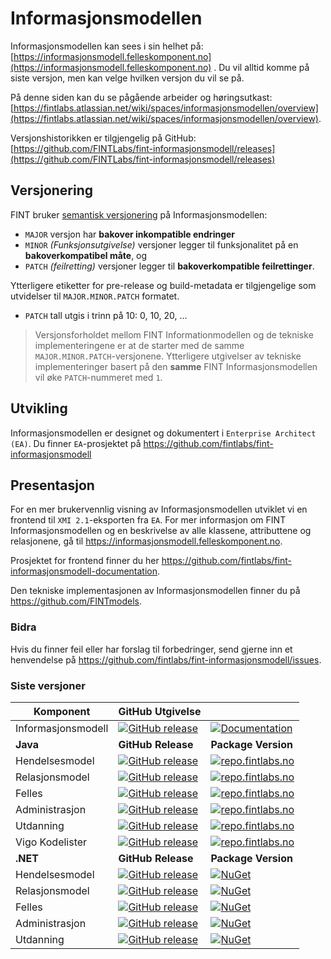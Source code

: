 
# Informasjonsmodellen

Informasjonsmodellen kan sees i sin helhet på:
[https://informasjonsmodell.felleskomponent.no](https://informasjonsmodell.felleskomponent.no) . 
Du vil alltid komme på siste versjon, men kan velge hvilken versjon du vil se på. 

På denne siden kan du se pågående arbeider og høringsutkast: [https://fintlabs.atlassian.net/wiki/spaces/informasjonsmodellen/overview](https://fintlabs.atlassian.net/wiki/spaces/informasjonsmodellen/overview).


Versjonshistorikken er tilgjengelig på GitHub: [https://github.com/FINTLabs/fint-informasjonsmodell/releases](https://github.com/FINTLabs/fint-informasjonsmodell/releases)

## Versjonering

FINT bruker [semantisk versjonering](http://semver.org/) på Informasjonsmodellen:

* `MAJOR` versjon har **bakover inkompatible endringer**
* `MINOR` *(Funksjonsutgivelse)* versjoner legger til funksjonalitet på en **bakoverkompatibel måte**, og
* `PATCH` *(feilretting)* versjoner legger til **bakoverkompatible feilrettinger**.


Ytterligere etiketter for pre-release og build-metadata er tilgjengelige som utvidelser til `MAJOR.MINOR.PATCH` formatet.

* `PATCH` tall utgis i trinn på 10: 0, 10, 20, ...

>Versjonsforholdet mellom FINT Informationmodellen og de tekniske implementeringene er at de starter med de samme `MAJOR.MINOR.PATCH`-versjonene.
>Ytterligere utgivelser av tekniske implementeringer basert på den **samme** FINT Informasjonsmodellen vil øke `PATCH`-nummeret med `1`.

## Utvikling

Informasjonsmodellen er designet og dokumentert i `Enterprise Architect (EA)`. Du finner `EA`-prosjektet på <https://github.com/fintlabs/fint-informasjonsmodell>

## Presentasjon

For en mer brukervennlig visning av Informasjonsmodellen utviklet vi en frontend til `XMI 2.1`-eksporten fra `EA`.
For mer informasjon om FINT Informasjonsmodellen og en beskrivelse av alle klassene, attributtene og relasjonene, gå til <https://informasjonsmodell.felleskomponent.no>.

Prosjektet for frontend finner du her <https://github.com/fintlabs/fint-informasjonsmodell-documentation>.

Den tekniske implementasjonen av Informasjonsmodellen finner du på <https://github.com/FINTmodels>.

### Bidra

Hvis du finner feil eller har forslag til forbedringer, send gjerne inn et henvendelse på <https://github.com/fintlabs/fint-informasjonsmodell/issues>.

### Siste versjoner

| **Komponent**      | **GitHub Utgivelse**                                                                                                                                                   |                                                                                                                                                                                         |
|--------------------|------------------------------------------------------------------------------------------------------------------------------------------------------------------------|-----------------------------------------------------------------------------------------------------------------------------------------------------------------------------------------|
| Informasjonsmodell | [![GitHub release](https://img.shields.io/github/release/fintlabs/fint-informasjonsmodell.svg)](https://github.com/fintlabs/fint-informasjonsmodell)                   | [![Documentation](https://img.shields.io/badge/read-documentation-brightgreen.svg)](https://informasjonsmodell.felleskomponent.no/)                                                     |
| **Java**           | **GitHub Release**                                                                                                                                                     | **Package Version**                                                                                                                                                                     |
| Hendelsesmodel     | [![GitHub release](https://img.shields.io/github/release/FINTmodels/fint-event-model.svg)](https://github.com/FINTmodels/fint-event-model)                             | [![repo.fintlabs.no](https://img.shields.io/badge/fint--event--model-latest-green.svg)](https://repo.fintlabs.no/releases/no/fint/fint-event-model/latest)                              |
| Relasjonsmodel     | [![GitHub release](https://img.shields.io/github/release/FINTmodels/fint-relation-model.svg)](https://github.com/FINTmodels/fint-relation-model)                       | [![repo.fintlabs.no](https://img.shields.io/badge/fint--relation--model-latest-green.svg)](https://repo.fintlabs.no/releases/no/fint/fint-relation-model/latest)                        |
| Felles             | [![GitHub release](https://img.shields.io/github/release/FINTmodels/fint-felles-model-java.svg)](https://github.com/FINTmodels/fint-felles-model-java)                 | [![repo.fintlabs.no](https://img.shields.io/badge/fint--felles--model--java-latest-green.svg)](https://repo.fintlabs.no/releases/no/fint/fint-felles-model-java/latest)                 |
| Administrasjon     | [![GitHub release](https://img.shields.io/github/release/FINTmodels/fint-administrasjon-model-java.svg)](https://github.com/FINTmodels/fint-administrasjon-model-java) | [![repo.fintlabs.no](https://img.shields.io/badge/fint--administrasjon--model--java-latest-green.svg)](https://repo.fintlabs.no/releases/no/fint/fint-administrasjon-model-java/latest) |
| Utdanning          | [![GitHub release](https://img.shields.io/github/release/FINTmodels/fint-utdanning-model-java.svg)](https://github.com/FINTmodels/fint-utdanning-model-java)           | [![repo.fintlabs.no](https://img.shields.io/badge/fint--utdanning--model--java-latest-green.svg)](https://repo.fintlabs.no/releases/no/fint/fint-utdanning-model-java/latest)           |
| Vigo Kodelister    | [![GitHub release](https://img.shields.io/github/release/FINTmodels/fint-vigokv-model.svg)](https://github.com/FINTmodels/fint-vigokv-model)                           | [![repo.fintlabs.no](https://img.shields.io/badge/fint--vigokv--model-latest-green.svg)](https://repo.fintlabs.no/releases/no/fint/fint-vigokv-model/latest  )                          |
| **.NET**           | **GitHub Release**                                                                                                                                                     | **Package Version**                                                                                                                                                                     |
| Hendelsesmodel     | [![GitHub release](https://img.shields.io/github/release/FINTmodels/Fint.Event.Model.svg)](https://github.com/FINTmodels/Fint.Event.Model)                             | [![NuGet](https://img.shields.io/nuget/v/FINT.Event.Model)](https://www.nuget.org/packages/FINT.Event.Model/latest)                                                                     |
| Relasjonsmodel     | [![GitHub release](https://img.shields.io/github/release/FINTmodels/Fint.Relation.Model.svg)](https://github.com/FINTmodels/Fint.Relation.Model)                       | [![NuGet](https://img.shields.io/nuget/v/FINT.Relation.Model)](https://www.nuget.org/packages/FINT.Relation.Model/latest)                                                               |
| Felles             | [![GitHub release](https://img.shields.io/github/release/FINTmodels/FINT.Model.Felles.svg)](https://github.com/FINTmodels/FINT.Model.Felles)                           | [![NuGet](https://img.shields.io/nuget/v/FINT.Model.Felles)](https://www.nuget.org/packages/FINT.Model.Felles/latest)                                                                   |
| Administrasjon     | [![GitHub release](https://img.shields.io/github/release/FINTmodels/FINT.Model.Administrasjon.svg)](https://github.com/FINTmodels/FINT.Model.Administrasjon)           | [![NuGet](https://img.shields.io/nuget/v/FINT.Model.Administrasjon)](https://www.nuget.org/packages/FINT.Model.Administrasjon/latest)                                                   |
| Utdanning          | [![GitHub release](https://img.shields.io/github/release/FINTmodels/FINT.Model.Utdanning.svg)](https://github.com/FINTmodels/FINT.Model.Utdanning)                     | [![NuGet](https://img.shields.io/nuget/v/FINT.Model.Utdanning)](https://www.nuget.org/packages/FINT.Model.Utdanning/latest)                                                             |
